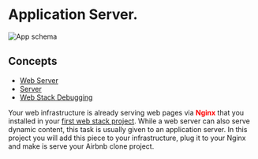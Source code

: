 # Application Server.

![App schema](https://s3.amazonaws.com/alx-intranet.hbtn.io/uploads/medias/2018/9/c7d1ed0a2e10d1b4e9b3.jpg?X-Amz-Algorithm=AWS4-HMAC-SHA256&X-Amz-Credential=AKIARDDGGGOUSBVO6H7D%2F20230815%2Fus-east-1%2Fs3%2Faws4_request&X-Amz-Date=20230815T214727Z&X-Amz-Expires=86400&X-Amz-SignedHeaders=host&X-Amz-Signature=7d9ea208314b7c4df52f730e9ad3b7a20e2363937347eafebe98004e52a26eea)

## Concepts
- [Web Server](https://intranet.alxswe.com/concepts/17)
- [Server](https://intranet.alxswe.com/concepts/67)
- [Web Stack Debugging](https://intranet.alxswe.com/concepts/68)

Your web infrastructure is already serving web pages via <b style="color: red">Nginx</b> that you installed in your [first web stack project](https://intranet.alxswe.com/rltoken/95oRNZ-zRGwLxtWECJqsWA).
While a web server can also serve dynamic content, this task is usually given to an application server. 
In this project you will add this piece to your infrastructure, plug it to your Nginx and make is serve your Airbnb clone project.
